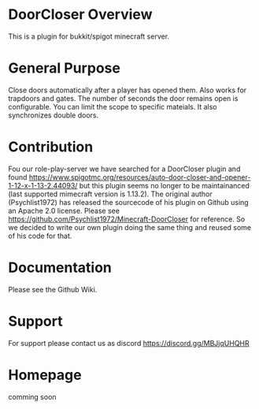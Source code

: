 # DoorCloser Overview
This is a plugin for bukkit/spigot minecraft server. 

# General Purpose
Close doors automatically after a player has opened them.
Also works for trapdoors and gates.
The number of seconds the door remains open is configurable.
You can limit the scope to specific mateials.
It also synchronizes double doors.

# Contribution
Fou our role-play-server we have searched for a DoorCloser plugin and found 
https://www.spigotmc.org/resources/auto-door-closer-and-opener-1-12-x-1-13-2.44093/
but this plugin seems no longer to be maintainanced (last supported mimecraft version is 1.13.2).
The original author (Psychlist1972) has released the sourcecode of his plugin on Github using an Apache 2.0 license.
Please see https://github.com/Psychlist1972/Minecraft-DoorCloser for reference.
So we decided to write our own plugin doing the same thing and reused some of his code for that.

# Documentation
Please see the Github Wiki.

# Support
For support please contact us as discord https://discord.gg/MBJjqUHQHR

# Homepage
comming soon
